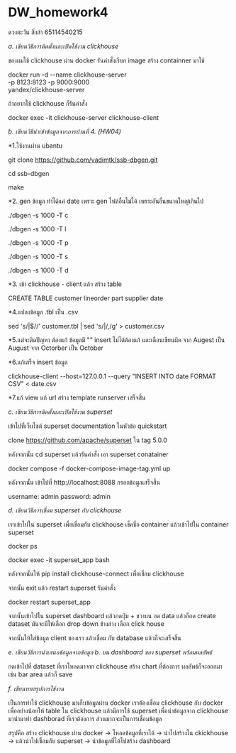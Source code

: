 # DW_homework4
ดวงตะวัน สิ่งส่า 65114540215

*a. เขียนวิธีการติดตั้งและเปิดใช้งาน clickhouse*

ของผมใช้ clickhouse ผ่าน docker รันคำสั่งเรียก image สร้าง containner มาใช้

docker run -d --name clickhouse-server \
  -p 8123:8123 -p 9000:9000 \
  yandex/clickhouse-server

ถ้าอยากใช้ clickhouse ก็รันคำสั่ง



 docker exec -it clickhouse-server clickhouse-client

 




 
*b. เขียนวิธีนำเข้าข้อมูลจากการบ้านที่ 4. (HW04)*

*1.ใช้งานผ่าน ubantu

git clone https://github.com/vadimtk/ssb-dbgen.git

cd ssb-dbgen

make


*2. gen ข้อมูล ทำได้แค่ date เพราะ gen ไฟล์อื่นไม่ได้ เพราะอันอื่นขนาดใหญ่เกินไป

./dbgen -s 1000 -T c

./dbgen -s 1000 -T l

./dbgen -s 1000 -T p

./dbgen -s 1000 -T s

./dbgen -s 1000 -T d


*3. เข้า clickhouse - client แล้ว สร้าง table 

CREATE TABLE customer lineorder part  supplier date




*4.แปลงข้อมูล .tbl เป็น .csv

sed 's/|$//' customer.tbl | sed 's/|/,/g' > customer.csv


*5.แต่จะติดปัญหา ต้องแก้ ข้อมูลมี "" insert ไม่ได้ต้องแก้ และเดือนเขียนผิด จาก Augest เป็น August  จาก Octorber เป็น October  


*6.แก้เสร็จ insert ข้อมูล

clickhouse-client --host=127.0.0.1 --query "INSERT INTO date FORMAT CSV" < date.csv


*7.แก้ view แก้  url  สร้าง template  runserver เสร็จสิ้น







*c. เขียนวิธีการติดตั้งและเปิดใช้งาน superset*

เข้าไปที่เว็บไซต์ superset documentation ในหัวข้อ quickstart 

clone https://github.com/apache/superset ใน tag 5.0.0

หลังจากนั้น cd superset แล้วรันคำสั่ง เอา superset conatainer

docker compose -f docker-compose-image-tag.yml up

หลังจากนั้น เข้าไปที่ http://localhost:8088 กรอกข้อมูลเสร็จสิ้น

username: admin
password: admin








*d. เขียนวิธีการเชื่อม superset กับ clickhouse*

เราเข้าไปใน superset เพื่อเชื่อมกับ clickhouse  เช็คชื่อ container แล้วเข้าไปใน container superset

docker ps

docker exec -it superset_app bash

หลังจากนั้นให้ pip install clickhouse-connect เพื่อเชื่อม clickhouse

จากนั้น exit แล้ว restart superset รันคำสั่ง

docker restart superset_app

จากนั้นเข้าไปใน superset dashboard แล้วกดปุ่ม + ขวาบน กด data แล้วก็กด create dataset  มันจะมีให้เลือก drop down ข้างล่าง เลือก click house

จากนั้นให้ใส่ข้อมูล client  ของเรา แล้วเชื่อม กับ database แล้วก็จะเสร็จสิ้น








*e. เขียนวิธีการนำเสนอข้อมูลจากข้อมูล b. บน dashboard ของ superset พร้อมผลลัพธ์*

กดเข้าไปที่ dataset ที่เราโหลดมาจาก clickhouse  สร้าง chart ที่ต้องการ ผลลัพธ์ก็จะออกมา เช่น bar area แล้วก็ save







*f. เขียนบทสรุปการใช้งาน*

เป็นการทำใช้ clickhouse มาเก็บข้อมูลผ่าน docker เราต้องเชื่อม clickhouse กับ docker เพื่ออย่างน้อยให้ table ใน clickhouse แล้วมีการใช้ superset  เพื่อนำข้อมูลจาก clickhouse มานำมาทำ dashborad ที่เราต้องการ ส่วนมากจะเป็นการเชื่อมข้อมูล  

สรุปคือ สร้าง clickhouse ผ่าน docker -> โหลดข้อมูลที่เราได้ -> นำไปสร้างใน ckickhouse -> แล้วนำไปเชื่อมกับ superset -> นำข้อมูลที่ได้ไปสร้าง dashboard






